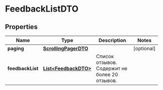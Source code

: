 

# FeedbackListDTO

## Properties

Name | Type | Description | Notes
------------ | ------------- | ------------- | -------------
**paging** | [**ScrollingPagerDTO**](ScrollingPagerDTO.md) |  |  [optional]
**feedbackList** | [**List&lt;FeedbackDTO&gt;**](FeedbackDTO.md) | Список отзывов.  Содержит не более 20 отзывов.  | 




